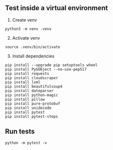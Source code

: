 ## Test inside a virtual environment

1. Create venv
```
python3 -m venv .venv
```

2. Activate venv
```
source .venv/bin/activate
```

3. Install dependencies
```
pip install --upgrade pip setuptools wheel
pip install PyGObject --no-use-pep517
pip install requests
pip install cloudscraper
pip install lxml
pip install beautifulsoup4
pip install dateparser
pip install python-magic
pip install pillow
pip install pure-protobuf
pip install unidecode
pip install pytest
pip install pytest-steps
```

## Run tests

```
python -m pytest -v
```

